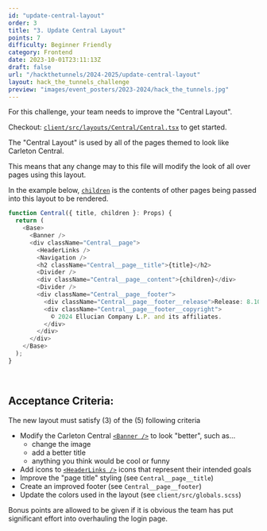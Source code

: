 ```yaml
---
id: "update-central-layout"
order: 3
title: "3. Update Central Layout"
points: 7
difficulty: Beginner Friendly
category: Frontend
date: 2023-10-01T23:11:13Z
draft: false
url: "/hackthetunnels/2024-2025/update-central-layout"
layout: hack_the_tunnels_challenge
preview: "images/event_posters/2023-2024/hack_the_tunnels.jpg"
---
```


For this challenge, your team needs to improve the "Central Layout".

Checkout: [`client/src/layouts/Central/Central.tsx`](https://github.com/CarletonComputerScienceSociety/hack-the-tunnels-starter-2024/blob/main/client/src/layouts/Central/Central.tsx) to get started.

The "Central Layout" is used by all of the pages themed to look like Carleton Central.

This means that any change may to this file will modify the look of all over pages using this layout.

In the example below, [`children`](https://react.dev/reference/react/Children) is the contents of other pages being passed into this layout to be rendered.

```typescript
function Central({ title, children }: Props) {
  return (
    <Base>
      <Banner />
      <div className="Central__page">
        <HeaderLinks />
        <Navigation />
        <h2 className="Central__page__title">{title}</h2>
        <Divider />
        <div className="Central__page__content">{children}</div>
        <Divider />
        <div className="Central__page__footer">
          <div className="Central__page__footer__release">Release: 8.10.1</div>
          <div className="Central__page__footer__copyright">
            © 2024 Ellucian Company L.P. and its affiliates.
          </div>
        </div>
      </div>
    </Base>
  );
}
```

<br/>

## Acceptance Criteria:

The new layout must satisfy (3) of the (5) following criteria
- Modify the Carleton Central [`<Banner />`](https://github.com/CarletonComputerScienceSociety/hack-the-tunnels-starter-2024/blob/main/client/src/layouts/Central/Banner/Banner.tsx) to look "better", such as... 
    - change the  image
    - add a better title
    - anything you think would be cool or funny
- Add icons to [`<HeaderLinks />`](https://github.com/CarletonComputerScienceSociety/hack-the-tunnels-starter-2024/blob/main/client/src/layouts/Central/HeaderLinks/HeaderLinks.tsx) icons that represent their intended goals
- Improve the "page title" styling (see `Central__page__title`)
- Create an improved footer (see `Central__page__footer`)
- Update the colors used in the layout (see `client/src/globals.scss`)

Bonus points are allowed to be given if it is obvious the team has put significant effort into overhauling the login page.
